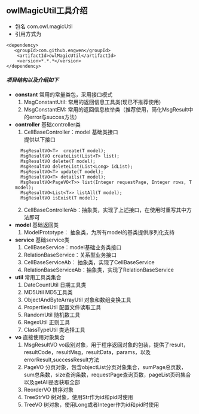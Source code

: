owlMagicUtil工具介绍
-------

* 包名
com.owl.magicUtil
* 引用方式为
```
<dependency>
   <groupId>com.github.engwen</groupId>
    <artifactId>owlMagicUtil</artifactId>
    <version>*.*.*</version>
</dependency>
```
#### *项目结构以及介绍如下*
* **constant**  常用的常量类包，采用接口模式  
  1. MsgConstantUtil: 常用的返回信息工具类(现已不推荐使用)
  2. MsgConstantEM: 常用的返回信息枚举类（推荐使用，简化MsgResult中的error与succes方法）
* **controller**  基础controller类
  1. CellBaseController：model 基础类接口  
  提供以下接口  
  ```
    MsgResultVO<T>  create(T model);
    MsgResultVO createList(List<T> list);
    MsgResultVO delete(T model);
    MsgResultVO deleteList(List<Long> idList);
    MsgResultVO<T> update(T model);
    MsgResultVO<T> details(T model);
    MsgResultVO<PageVO<T>> list(Integer requestPage, Integer rows, T model);
    MsgResultVO<List<T>> listAll(T model);
    MsgResultVO isExist(T model);
  ```
  2. CellBaseControllerAb：抽象类，实现了上述接口，在使用时重写其中方法即可  
* **model**  基础返回类  
  1. ModelPrototype： 抽象类，为所有model的基类提供序列化支持   
* **service**  基础service类
  1. CellBaseService：model基础业务类接口  
  2. RelationBaseService：关系型业务接口  
  3. CellBaseServiceAb： 抽象类，实现了CellBaseService
  4. RelationBaseServiceAb：抽象类，实现了RelationBaseService
* **util**  常用工具类集合  
    1. DateCountUtil 日期工具类
    2. MD5Util MD5工具类
    3. ObjectAndByteArrayUtil 对象和数组变换工具
    4. PropertiesUtil 配置文件读取工具
    4. RandomUtil 随机数工具
    5. RegexUtil 正则工具
    6. ClassTypeUtil 类选择工具 
* **vo**  直接使用对象集合  
    1. MsgResultVO  vo级别对象，用于程序返回对象的包装，提供了result，resultCode，resultMsg，resultData，params，以及errorResult,successResult方法
    2. PageVO  分页对象，包含objectList分页对象集合，sumPage总页数，sum总条数，size查询条数，requestPage查询页数，pageList页码集合以及getAll是否获取全部
    3. ReorderVO 排序对象
    4. TreeStrVO 树对象，使用Str作为id和pid时使用
    5. TreeVO 树对象，使用Long或者Integer作为id和pid时使用